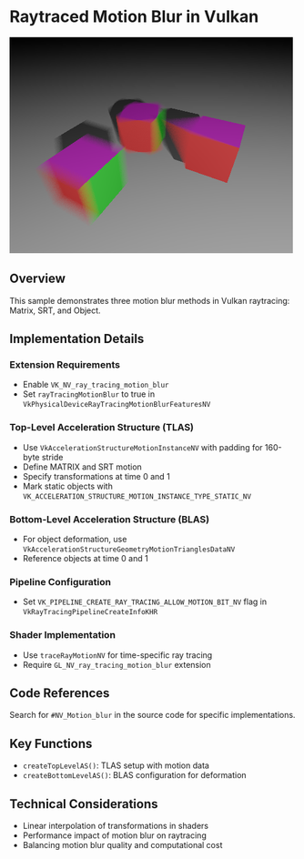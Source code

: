 # Raytraced Motion Blur in Vulkan

![Motion Blur Demonstration](docs/motion_blur.png)

## Overview

This sample demonstrates three motion blur methods in Vulkan raytracing: Matrix, SRT, and Object.

## Implementation Details

### Extension Requirements
- Enable `VK_NV_ray_tracing_motion_blur`
- Set `rayTracingMotionBlur` to true in `VkPhysicalDeviceRayTracingMotionBlurFeaturesNV`

### Top-Level Acceleration Structure (TLAS)
- Use `VkAccelerationStructureMotionInstanceNV` with padding for 160-byte stride
- Define MATRIX and SRT motion
- Specify transformations at time 0 and 1
- Mark static objects with `VK_ACCELERATION_STRUCTURE_MOTION_INSTANCE_TYPE_STATIC_NV`

### Bottom-Level Acceleration Structure (BLAS)
- For object deformation, use `VkAccelerationStructureGeometryMotionTrianglesDataNV`
- Reference objects at time 0 and 1

### Pipeline Configuration
- Set `VK_PIPELINE_CREATE_RAY_TRACING_ALLOW_MOTION_BIT_NV` flag in `VkRayTracingPipelineCreateInfoKHR`

### Shader Implementation
- Use `traceRayMotionNV` for time-specific ray tracing
- Require `GL_NV_ray_tracing_motion_blur` extension

## Code References
Search for `#NV_Motion_blur` in the source code for specific implementations.

## Key Functions
- `createTopLevelAS()`: TLAS setup with motion data
- `createBottomLevelAS()`: BLAS configuration for deformation

## Technical Considerations
- Linear interpolation of transformations in shaders
- Performance impact of motion blur on raytracing
- Balancing motion blur quality and computational cost